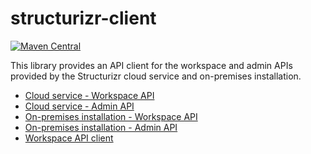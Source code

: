 # structurizr-client

[![Maven Central](https://img.shields.io/maven-central/v/com.structurizr/structurizr-client.svg?label=Maven%20Central)](https://search.maven.org/artifact/com.structurizr/structurizr-client)

This library provides an API client for the workspace and admin APIs provided by the Structurizr cloud service and on-premises installation.

- [Cloud service - Workspace API](https://docs.structurizr.com/cloud/workspace-api)
- [Cloud service - Admin API](https://docs.structurizr.com/cloud/admin-api)
- [On-premises installation - Workspace API](https://docs.structurizr.com/onpremises/workspace-api)
- [On-premises installation - Admin API](https://docs.structurizr.com/onpremises/admin-api)
- [Workspace API client](https://docs.structurizr.com/java/workspace-api)
